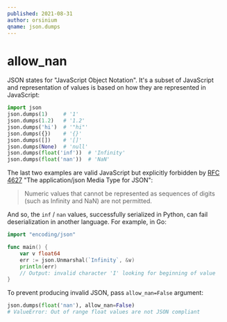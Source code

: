```yaml
---
published: 2021-08-31
author: orsinium
qname: json.dumps
---
```


# allow_nan

JSON states for "JavaScript Object Notation". It's a subset of JavaScript and representation of values is based on how they are represented in JavaScript:

```python
import json
json.dumps(1)     # '1'
json.dumps(1.2)   # '1.2'
json.dumps('hi')  # '"hi"'
json.dumps({})    # '{}'
json.dumps([])    # '[]'
json.dumps(None)  # 'null'
json.dumps(float('inf'))  # 'Infinity'
json.dumps(float('nan'))  # 'NaN'
```

The last two examples are valid JavaScript but explicitly forbidden by [RFC 4627](https://tools.ietf.org/html/rfc4627) "The application/json Media Type for JSON":

> Numeric values that cannot be represented as sequences of digits (such as Infinity and NaN) are not permitted.

And so, the `inf` / `nan` values, successfully serialized in Python, can fail deserialization in another language. For example, in Go:

```go
import "encoding/json"

func main() {
    var v float64
    err := json.Unmarshal(`Infinity`, &v)
    println(err)
    // Output: invalid character 'I' looking for beginning of value
}
```

To prevent producing invalid JSON, pass `allow_nan=False` argument:

```python
json.dumps(float('nan'), allow_nan=False)
# ValueError: Out of range float values are not JSON compliant
```
